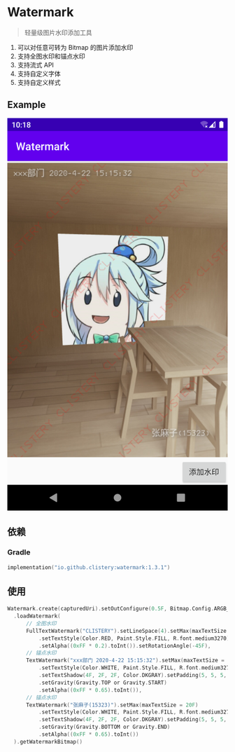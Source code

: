 # Watermark

> 轻量级图片水印添加工具

1. 可以对任意可转为 Bitmap 的图片添加水印
2. 支持全图水印和锚点水印
3. 支持流式 API
4. 支持自定义字体
5. 支持自定义样式

## Example

![img1](./img1.png)

## 依赖

### Gradle

```kts
implementation("io.github.clistery:watermark:1.3.1")
```

## 使用

  ```kotlin
  Watermark.create(capturedUri).setOutConfigure(0.5F, Bitmap.Config.ARGB_8888)
    .loadWatermark(
        // 全图水印
        FullTextWatermark("CLISTERY").setLineSpace(4).setMax(maxTextSize = 30F)
            .setTextStyle(Color.RED, Paint.Style.FILL, R.font.medium3270)
            .setAlpha((0xFF * 0.2).toInt()).setRotationAngle(-45F),
        // 锚点水印
        TextWatermark("xxx部门 2020-4-22 15:15:32").setMax(maxTextSize = 20F)
            .setTextStyle(Color.WHITE, Paint.Style.FILL, R.font.medium3270)
            .setTextShadow(4F, 2F, 2F, Color.DKGRAY).setPadding(5, 5, 5, 5)
            .setGravity(Gravity.TOP or Gravity.START)
            .setAlpha((0xFF * 0.65).toInt()),
        // 锚点水印
        TextWatermark("张麻子(15323)").setMax(maxTextSize = 20F)
            .setTextStyle(Color.WHITE, Paint.Style.FILL, R.font.medium3270)
            .setTextShadow(4F, 2F, 2F, Color.DKGRAY).setPadding(5, 5, 5, 5)
            .setGravity(Gravity.BOTTOM or Gravity.END)
            .setAlpha((0xFF * 0.65).toInt())
    ).getWatermarkBitmap()
  ```
